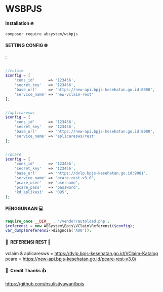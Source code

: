 # WSBPJS

#### Installation :fire:

`composer require absystem/wsbpjs`

#### SETTING CONFIG :globe_with_meridians:
:

```php
 
//vclaim
$config = [
	'cons_id'      => '123456',
	'secret_key'   => '123456',
	'base_url'     => 'https://new-api.bpjs-kesehatan.go.id:8080',
	'service_name' => 'new-vclaim-rest'
];


//aplicaresws
$config = [
	'cons_id'      => '123456',
	'secret_key'   => '123456',
	'base_url'     => 'https://new-api.bpjs-kesehatan.go.id:8080',
	'service_name' => 'aplicaresws/rest'
];


//pcare
$config = [
	'cons_id'      => '123456',
	'secret_key'   => '123456',
	'base_url'     => 'https://dvlp.bpjs-kesehatan.go.id:9081',
	'service_name' => 'pcare-rest-v3.0',
	'pcare_user'   => 'username',
	'pcare_pass'   => 'password',
	'kd_aplikasi'  => '095',
];
```

#### PENGGUNAAN :computer:
```php
require_once __DIR__ . '/vendor/autoload.php';
$referensi = new ABSystem\Bpjs\VClaim\Referensi($config);
var_dump($referensi->diagnosa('A00'));

```

#### :link:&nbsp;&nbsp;REFERENSI REST :blue_book:
vclaim & aplicaresws = https://dvlp.bpjs-kesehatan.go.id/VClaim-Katalog
<br/>
pcare = https://new-api.bpjs-kesehatan.go.id/pcare-rest-v3.0/


#### :link:&nbsp;&nbsp;Credit Thanks :thumbsup:

https://github.com/nsulistiyawan/bpjs